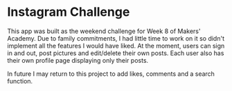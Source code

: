 Instagram Challenge
===================

This app was built as the weekend challenge for Week 8 of Makers' Academy. Due to family commitments, I had little time to work on it so didn't implement all the features I would have liked. At the moment, users can sign in and out, post pictures and edit/delete their own posts. Each user also has their own profile page displaying only their posts.

In future I may return to this project to add likes, comments and a search function.
